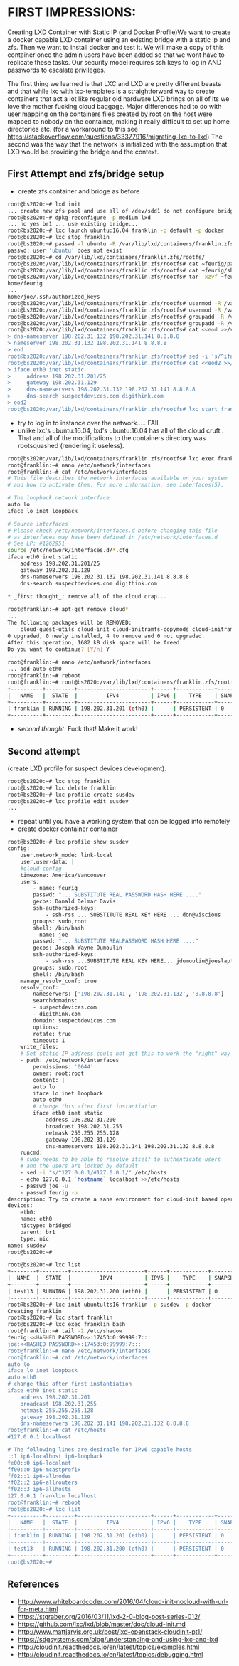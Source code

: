 # FIRST IMPRESSIONS: 

Creating LXD Container with Static IP (and Docker Profile)We want to create a docker capable LXD container using an existing bridge with a static ip and zfs. Then we want to install docker and test it. We will make a copy of this container once the admin users have been added so that we wont have to replicate these tasks. Our security model requires ssh keys to log in AND passwords to escalate privileges.

The first thing we learned is that LXC and LXD are pretty different beasts and that while lxc with lxc-templates is a straightforward way to create containers that act a lot like regular old hardware LXD brings on all of its we love the mother fucking cloud baggage. Major differences had to do with user mapping on the containers files created by root on the host were mapped to nobody on the container, making it really difficult to set up home directories etc. (for a workaround to this see https://stackoverflow.com/questions/33377916/migrating-lxc-to-lxd) The second was the way that the network is initialized with the assumption that LXD would be providing the bridge and the context. 

## First Attempt and zfs/bridge setup

* create zfs container and bridge as before

```sh	
root@bs2020:~# lxd init
... create new zfs pool and use all of /dev/sdd1 do not configure bridge ...
root@bs2020:~# dpkg-reconfigure -p medium lxd
... no yes br1 ... use existing bridge...
root@bs2020:~# lxc launch ubuntu:16.04 franklin -p default -p docker
root@bs2020:~# lxc stop franklin
root@bs2020:~# passwd -l ubuntu -R /var/lib/lxd/containers/franklin.zfs/rootfs
passwd: user 'ubuntu' does not exist
root@bs2020:~# cd /var/lib/lxd/containers/franklin.zfs/rootfs/
root@bs2020:/var/lib/lxd/containers/franklin.zfs/rootfs# cat ~feurig/passwd.add>>etc/passwd
root@bs2020:/var/lib/lxd/containers/franklin.zfs/rootfs# cat ~feurig/shadow.add>>etc/shadow
root@bs2020:/var/lib/lxd/containers/franklin.zfs/rootfs# tar -xzvf ~feurig/fnj.tgz
home/feurig
...
home/joe/.ssh/authorized_keys
root@bs2020:/var/lib/lxd/containers/franklin.zfs/rootfs# usermod -R /var/lib/lxd/containers/franklin.zfs/rootfs -G sudo,root joe
root@bs2020:/var/lib/lxd/containers/franklin.zfs/rootfs# usermod -R /var/lib/lxd/containers/franklin.zfs/rootfs -G sudo,root feurig
root@bs2020:/var/lib/lxd/containers/franklin.zfs/rootfs# groupadd -R /var/lib/lxd/containers/franklin.zfs/rootfs -g 1001 feurig
root@bs2020:/var/lib/lxd/containers/franklin.zfs/rootfs# groupadd -R /var/lib/lxd/containers/franklin.zfs/rootfs -g 1002 joe
root@bs2020:/var/lib/lxd/containers/franklin.zfs/rootfs# cat <<eod >>/var/lib/lxd/containers/franklin.zfs/rootfs/etc/resolvconf/resolv.conf.d/base 
> dns-nameserver 198.202.31.132 198.202.31.141 8.8.8.8
> nameserver 198.202.31.132 198.202.31.141 8.8.8.8
> eod
root@bs2020:/var/lib/lxd/containers/franklin.zfs/rootfs# sed -i 's/^iface eth0/#iface eth0/' /var/lib/lxd/containers/franklin.zfs/rootfs/etc/network/interfaces
root@bs2020:/var/lib/lxd/containers/franklin.zfs/rootfs# cat <<eod2 >>/var/lib/lxd/containers/franklin.zfs/rootfs/etc/network/interfaces
> iface eth0 inet static
>     address 198.202.31.201/25
>     gateway 198.202.31.129
>     dns-nameservers 198.202.31.132 198.202.31.141 8.8.8.8
>     dns-search suspectdevices.com digithink.com
> eod2
root@bs2020:/var/lib/lxd/containers/franklin.zfs/rootfs# lxc start franklin
```	
* try to log in to instance over the network..... FAIL
* unlike lxc's ubuntu:16.04, lxd's ubuntu:16.04 has all of the cloud cruft . That and all of the modifications to the containers directory was rootsquashed (rendering it useless).
```sh	
root@bs2020:/var/lib/lxd/containers/franklin.zfs/rootfs# lxc exec franklin bash
root@franklin:~# nano /etc/network/interfaces
root@franklin:~# cat /etc/network/interfaces
# This file describes the network interfaces available on your system
# and how to activate them. For more information, see interfaces(5).

# The loopback network interface
auto lo
iface lo inet loopback

# Source interfaces
# Please check /etc/network/interfaces.d before changing this file
# as interfaces may have been defined in /etc/network/interfaces.d
# See LP: #1262951
source /etc/network/interfaces.d/*.cfg
iface eth0 inet static
	address 198.202.31.201/25
	gateway 198.202.31.129
	dns-nameservers 198.202.31.132 198.202.31.141 8.8.8.8
	dns-search suspectdevices.com digithink.com
	
* _first thought_: remove all of the cloud crap...

root@franklin:~# apt-get remove cloud*
...
The following packages will be REMOVED:
	cloud-guest-utils cloud-init cloud-initramfs-copymods cloud-initramfs-dyn-netconf
0 upgraded, 0 newly installed, 4 to remove and 0 not upgraded.
After this operation, 1682 kB disk space will be freed.
Do you want to continue? [Y/n] Y
...
root@franklin:~# nano /etc/network/interfaces
... add auto eth0
root@franklin:~# reboot
root@franklin:~# root@bs2020:/var/lib/lxd/containers/franklin.zfs/rootfs# lxc list
+----------+---------+-----------------------+------+------------+-----------+
|   NAME   |  STATE  |         IPV4          | IPV6 |    TYPE    | SNAPSHOTS |
+----------+---------+-----------------------+------+------------+-----------+
| franklin | RUNNING | 198.202.31.201 (eth0) |      | PERSISTENT | 0         |
+----------+---------+-----------------------+------+------------+-----------+
```
* _second thought_: Fuck that! Make it work!
## Second attempt
   (create LXD profile for suspect devices development).
```sh
root@bs2020:~# lxc stop franklin 
root@bs2020:~# lxc delete franklin
root@bs2020:~# lxc profile create susdev
root@bs2020:~# lxc profile edit susdev
... 
```	
	
* repeat until you have a working system that can be logged into remotely
* create docker container container
```sh	
root@bs2020:~# lxc profile show susdev
config:
	user.network_mode: link-local
	user.user-data: |
	#cloud-config
	timezone: America/Vancouver
	users:
		- name: feurig
		passwd: "... SUBSTITUTE REAL PASSWORD HASH HERE ...."
		gecos: Donald Delmar Davis
		ssh-authorized-keys:
			- ssh-rss ... SUBSTITUTE REAL KEY HERE ... don@viscious
		groups: sudo,root
		shell: /bin/bash
		- name: joe
		passwd: "... SUBSTITUTE REALPASSWORD HASH HERE ...."
		gecos: Joseph Wayne Dumoulin
		ssh-authorized-keys:
			- ssh-rss ...SUBSTITUTE REAL KEY HERE... jdumoulin@joeslaptop
		groups: sudo,root
		shell: /bin/bash
	manage_resolv_conf: true
	resolv_conf:
		nameservers: ['198.202.31.141', '198.202.31.132', '8.8.8.8']
		searchdomains:
		- suspectdevices.com
		- digithink.com
		domain: suspectdevices.com
		options:
		rotate: true
		timeout: 1
	write_files:
	# Set static IP address could not get this to work the "right" way
	- path: /etc/network/interfaces
		permissions: '0644'
		owner: root:root
		content: |
		auto lo
		iface lo inet loopback
		auto eth0
		# change this after first instantiation
		iface eth0 inet static
			address 198.202.31.200
			broadcast 198.202.31.255
			netmask 255.255.255.128
			gateway 198.202.31.129
			dns-nameservers 198.202.31.141 198.202.31.132 8.8.8.8
	runcmd:
	# sudo needs to be able to resolve itself to authenticate users
	# and the users are locked by default
	- sed -i "s/^127.0.0.1/#127.0.0.1/" /etc/hosts
	- echo 127.0.0.1 `hostname` localhost >>/etc/hosts
	- passwd joe -u
	- passwd feurig -u
description: Try to create a sane environment for cloud-init based operating systems
devices:
	eth0:
	name: eth0
	nictype: bridged
	parent: br1
	type: nic
name: susdev
root@bs2020:~#

root@bs2020:~# lxc list
+--------+---------+-----------------------+------+------------+-----------+
|  NAME  |  STATE  |         IPV4          | IPV6 |    TYPE    | SNAPSHOTS |
+--------+---------+-----------------------+------+------------+-----------+
| test13 | RUNNING | 198.202.31.200 (eth0) |      | PERSISTENT | 0         |
+--------+---------+-----------------------+------+------------+-----------+
root@bs2020:~# lxc init ubuntults16 franklin -p susdev -p docker
Creating franklin
root@bs2020:~# lxc start franklin
root@bs2020:~# lxc exec franklin bash
root@franklin:~# tail -2 /etc/shadow
feurig:<<HASHED PASSWORD>>:17453:0:99999:7:::
joe:<<HASHED PASSWORD>>:17453:0:99999:7:::
root@franklin:~# nano /etc/network/interfaces
root@franklin:~# cat /etc/network/interfaces
auto lo
iface lo inet loopback
auto eth0
# change this after first instantiation
iface eth0 inet static
	address 198.202.31.201
	broadcast 198.202.31.255
	netmask 255.255.255.128
	gateway 198.202.31.129
	dns-nameservers 198.202.31.141 198.202.31.132 8.8.8.8
root@franklin:~# cat /etc/hosts
#127.0.0.1 localhost

# The following lines are desirable for IPv6 capable hosts
::1 ip6-localhost ip6-loopback
fe00::0 ip6-localnet
ff00::0 ip6-mcastprefix
ff02::1 ip6-allnodes
ff02::2 ip6-allrouters
ff02::3 ip6-allhosts
127.0.0.1 franklin localhost
root@franklin:~# reboot
root@bs2020:~# lxc list
+----------+---------+-----------------------+------+------------+-----------+
|   NAME   |  STATE  |         IPV4          | IPV6 |    TYPE    | SNAPSHOTS |
+----------+---------+-----------------------+------+------------+-----------+
| franklin | RUNNING | 198.202.31.201 (eth0) |      | PERSISTENT | 0         |
+----------+---------+-----------------------+------+------------+-----------+
| test13   | RUNNING | 198.202.31.200 (eth0) |      | PERSISTENT | 0         |
+----------+---------+-----------------------+------+------------+-----------+
root@bs2020:~# 
```	
	
## References
* http://www.whiteboardcoder.com/2016/04/cloud-init-nocloud-with-url-for-meta.html
* https://stgraber.org/2016/03/11/lxd-2-0-blog-post-series-012/
* https://github.com/lxc/lxd/blob/master/doc/cloud-init.md
* http://www.mattjarvis.org.uk/post/lxd-openstack-cloudinit-pt1/
* https://sdgsystems.com/blog/understanding-and-using-lxc-and-lxd
* http://cloudinit.readthedocs.io/en/latest/topics/examples.html
* http://cloudinit.readthedocs.io/en/latest/topics/debugging.html